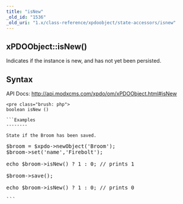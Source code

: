 ```yaml
---
title: "isNew"
_old_id: "1536"
_old_uri: "1.x/class-reference/xpdoobject/state-accessors/isnew"
---
```


xPDOObject::isNew()
-------------------

Indicates if the instance is new, and has not yet been persisted.

Syntax
------

API Docs: <http://api.modxcms.com/xpdo/om/xPDOObject.html#isNew>

```
<pre class="brush: php">
boolean isNew ()

```Examples
--------

State if the Broom has been saved.

```
<pre class="brush: php">
$broom = $xpdo->newObject('Broom');
$broom->set('name','Firebolt');

echo $broom->isNew() ? 1 : 0; // prints 1

$broom->save();

echo $broom->isNew() ? 1 : 0; // prints 0

```